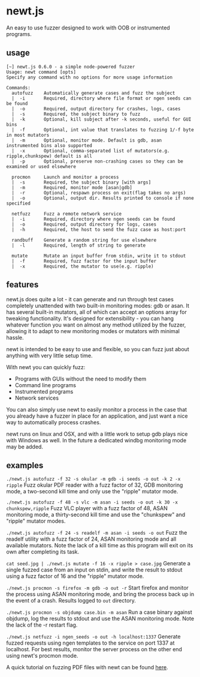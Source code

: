 # newt.js

An easy to use fuzzer designed to work with OOB or instrumented programs. 

## usage
```
[~] newt.js 0.6.0 - a simple node-powered fuzzer
Usage: newt command [opts]
Specify any command with no options for more usage information

Commands:
  autofuzz    Automatically generate cases and fuzz the subject
  |  -i       Required, directory where file format or ngen seeds can be found
  |  -o       Required, output directory for crashes, logs, cases
  |  -s       Required, the subject binary to fuzz
  |  -k       Optional, kill subject after -k seconds, useful for GUI bins
  |  -f       Optional, int value that translates to fuzzing 1/-f byte in most mutators
  |  -m       Optional, monitor mode. Default is gdb, asan instrumented bins also supported
  |  -x       Optional, comma-separated list of mutators(e.g. ripple,chunkspew) default is all
  |  -p       Optional, preserve non-crashing cases so they can be examined or used elsewhere

  procmon     Launch and monitor a process
  |  -s       Required, the subject binary [with args]
  |  -m       Required, monitor mode [asan|gdb]
  |  -r       Optional, respawn process on exit(flag takes no args)
  |  -o       Optional, output dir. Results printed to console if none specified

  netfuzz     Fuzz a remote network service
  |  -i       Required, directory where ngen seeds can be found
  |  -o       Required, output directory for logs, cases
  |  -h       Required, the host to send the fuzz case as host:port

  randbuff    Generate a random string for use elsewhere
  |  -l       Required, length of string to generate

  mutate      Mutate an input buffer from stdin, write it to stdout
  |  -f       Required, fuzz factor for the input buffer
  |  -x       Required, the mutator to use(e.g. ripple)
```

## features
newt.js does quite a lot - it can generate and run through test cases completely unattended with two built-in monitoring modes: gdb or asan. It has several built-in mutators, all of which can accept an options array for tweaking functionality. It's designed for extensibility - you can hang whatever function you want on almost any method utilized by the fuzzer, allowing it to adapt to new monitoring modes or mutators with minimal hassle.

newt is intended to be easy to use and flexible, so you can fuzz just about anything with very little setup time. 

With newt you can quickly fuzz:
- Programs with GUIs without the need to modify them
- Command line programs
- Instrumented programs
- Network services

You can also simply use newt to easily monitor a process in the case that you already have a fuzzer in place for an application, and just want a nice way to automatically process crashes. 

newt runs on linux and OSX, and with a little work to setup gdb plays nice with Windows as well. In the future a dedicated windbg monitoring mode may be added. 

## examples
`./newt.js autofuzz -f 32 -s okular -m gdb -i seeds -o out -k 2 -x ripple`
Fuzz okular PDF reader with a fuzz factor of 32, GDB monitoring mode, a two-second kill time and only use the "ripple" mutator mode.

`./newt.js autofuzz -f 48 -s vlc -m asan -i seeds -o out -k 30 -x chunkspew,ripple`
Fuzz VLC player with a fuzz factor of 48, ASAN monitoring mode, a thirty-second kill time and use the "chunkspew" and "ripple" mutator modes.

`./newt.js autofuzz -f 24 -s readelf -m asan -i seeds -o out`
Fuzz the readelf utility with a fuzz factor of 24, ASAN monitoring mode and all available mutators. Note the lack of a kill time as this program will exit on its own after completing its task. 

`cat seed.jpg | ./newt.js mutate -f 16 -x ripple > case.jpg`
Generate a single fuzzed case from an input on stdin, and write the result to stdout using a fuzz factor of 16 and the "ripple" mutator mode.

`./newt.js procmon -s firefox -m gdb -o out -r`
Start firefox and monitor the process using ASAN monitoring mode, and bring the process back up in the event of a crash. Results logged to `out` directory. 

`./newt.js procmon -s objdump case.bin -m asan`
Run a case binary against objdump, log the results to stdout and use the ASAN monitoring mode. Note the lack of the -r restart flag. 

`./newt.js netfuzz -i ngen_seeds -o out -h localhost:1337`
Generate fuzzed requests using ngen templates to the service on port 1337 at localhost. For best results, monitor the server process on the other end using newt's procmon mode. 

A quick tutorial on fuzzing PDF files with newt can be found [here](https://wreet.xyz/2019/03/04/simple-fuzzing-with-newt/).
